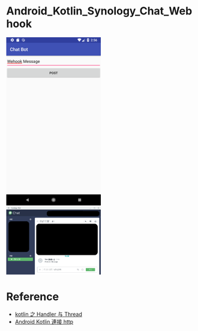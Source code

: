 # Android_Kotlin_Synology_Chat_Webhook

<img src="https://github.com/JasonWangIdv/Android_Kotlin_Synology_Chat_Webhook/blob/master/screenshot/Screenshot_1538621764.png" width="50%" height="50%">  
<img src="https://github.com/JasonWangIdv/Android_Kotlin_Synology_Chat_Webhook/blob/master/screenshot/Screenshot_1538621765.png" width="50%" height="50%">  

# Reference
* [kotlin 之 Handler 与 Thread](https://blog.csdn.net/duke_knight/article/details/72900814)
* [Android Kotlin 連接 http](https://hk.saowen.com/a/847237192838c6ed91fb6acd05319e714af2078fb8d6809492ab3794df4c5c7c)
